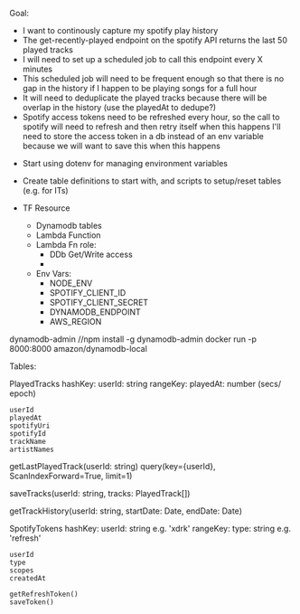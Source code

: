 Goal:
* I want to continously capture my spotify play history
* The get-recently-played endpoint on the spotify API returns the last 50 played tracks
* I will need to set up a scheduled job to call this endpoint every X minutes
* This scheduled job will need to be frequent enough so that there is no gap in the history if I happen to be playing songs for a full hour 
* It will need to deduplicate the played tracks because there will be overlap in the history (use the playedAt to dedupe?)
* Spotify access tokens need to be refreshed every hour, so the call to spotify will need to refresh and then retry itself when this happens
    I'll need to store the access token in a db instead of an env variable because we will want to save this when this happens



- Start using dotenv for managing environment variables
- Create table definitions to start with, and scripts to setup/reset tables (e.g. for ITs)

- TF Resource
    * Dynamodb tables
    * Lambda Function
    * Lambda Fn role:
        - DDb Get/Write access
        - 
    * Env Vars:
        - NODE_ENV
        - SPOTIFY_CLIENT_ID
        - SPOTIFY_CLIENT_SECRET
        - DYNAMODB_ENDPOINT
        - AWS_REGION


dynamodb-admin  //npm install -g dynamodb-admin 
docker run -p 8000:8000 amazon/dynamodb-local

Tables:

PlayedTracks
    hashKey: userId: string
    rangeKey: playedAt: number (secs/ epoch)

    userId
    playedAt
    spotifyUri
    spotifyId
    trackName
    artistNames


getLastPlayedTrack(userId: string)
    query(key={userId}, ScanIndexForward=True, limit=1)
    
saveTracks(userId: string, tracks: PlayedTrack[])

getTrackHistory(userId: string, startDate: Date, endDate: Date)



SpotifyTokens
    hashKey: userId: string  e.g. 'xdrk'
    rangeKey: type: string  e.g. 'refresh' 
    
    userId
    type
    scopes
    createdAt

    getRefreshToken()
    saveToken()

    
